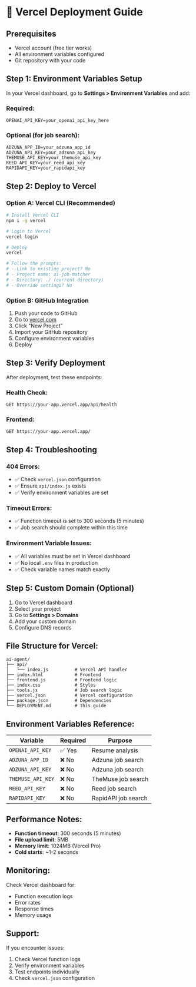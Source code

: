 # 🚀 Vercel Deployment Guide

## **Prerequisites**
- Vercel account (free tier works)
- All environment variables configured
- Git repository with your code

## **Step 1: Environment Variables Setup**

In your Vercel dashboard, go to **Settings > Environment Variables** and add:

### **Required:**
```
OPENAI_API_KEY=your_openai_api_key_here
```

### **Optional (for job search):**
```
ADZUNA_APP_ID=your_adzuna_app_id
ADZUNA_API_KEY=your_adzuna_api_key
THEMUSE_API_KEY=your_themuse_api_key
REED_API_KEY=your_reed_api_key
RAPIDAPI_KEY=your_rapidapi_key
```

## **Step 2: Deploy to Vercel**

### **Option A: Vercel CLI (Recommended)**
```bash
# Install Vercel CLI
npm i -g vercel

# Login to Vercel
vercel login

# Deploy
vercel

# Follow the prompts:
# - Link to existing project? No
# - Project name: ai-job-matcher
# - Directory: ./ (current directory)
# - Override settings? No
```

### **Option B: GitHub Integration**
1. Push your code to GitHub
2. Go to [vercel.com](https://vercel.com)
3. Click "New Project"
4. Import your GitHub repository
5. Configure environment variables
6. Deploy

## **Step 3: Verify Deployment**

After deployment, test these endpoints:

### **Health Check:**
```
GET https://your-app.vercel.app/api/health
```

### **Frontend:**
```
GET https://your-app.vercel.app/
```

## **Step 4: Troubleshooting**

### **404 Errors:**
- ✅ Check `vercel.json` configuration
- ✅ Ensure `api/index.js` exists
- ✅ Verify environment variables are set

### **Timeout Errors:**
- ✅ Function timeout is set to 300 seconds (5 minutes)
- ✅ Job search should complete within this time

### **Environment Variable Issues:**
- ✅ All variables must be set in Vercel dashboard
- ✅ No local `.env` files in production
- ✅ Check variable names match exactly

## **Step 5: Custom Domain (Optional)**

1. Go to Vercel dashboard
2. Select your project
3. Go to **Settings > Domains**
4. Add your custom domain
5. Configure DNS records

## **File Structure for Vercel:**

```
ai-agent/
├── api/
│   └── index.js          # Vercel API handler
├── index.html            # Frontend
├── frontend.js           # Frontend logic
├── index.css             # Styles
├── tools.js              # Job search logic
├── vercel.json           # Vercel configuration
├── package.json          # Dependencies
└── DEPLOYMENT.md         # This guide
```

## **Environment Variables Reference:**

| Variable | Required | Purpose |
|----------|----------|---------|
| `OPENAI_API_KEY` | ✅ Yes | Resume analysis |
| `ADZUNA_APP_ID` | ❌ No | Adzuna job search |
| `ADZUNA_API_KEY` | ❌ No | Adzuna job search |
| `THEMUSE_API_KEY` | ❌ No | TheMuse job search |
| `REED_API_KEY` | ❌ No | Reed job search |
| `RAPIDAPI_KEY` | ❌ No | RapidAPI job search |

## **Performance Notes:**

- **Function timeout**: 300 seconds (5 minutes)
- **File upload limit**: 5MB
- **Memory limit**: 1024MB (Vercel Pro)
- **Cold starts**: ~1-2 seconds

## **Monitoring:**

Check Vercel dashboard for:
- Function execution logs
- Error rates
- Response times
- Memory usage

## **Support:**

If you encounter issues:
1. Check Vercel function logs
2. Verify environment variables
3. Test endpoints individually
4. Check `vercel.json` configuration 
